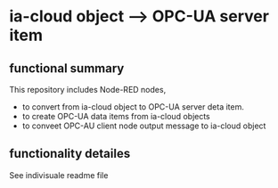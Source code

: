 # ia-cloud object --> OPC-UA server item 

## functional summary
This repository includes Node-RED nodes,
- to convert from ia-cloud object to OPC-UA server deta item.
- to create OPC-UA data items from ia-cloud objects
- to conveet OPC-AU client node output message to ia-cloud object


## functionality detailes
 See indivisuale readme file
